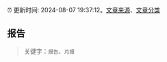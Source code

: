 :alarm_clock: 更新时间: 2024-08-07 19:37:12。[文章来源](/README.md)、[文章分类](/TAGS.md)

## 报告


> 关键字：`报告`、`月报`



